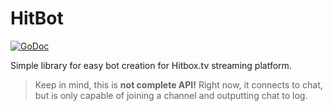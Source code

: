 # HitBot
[![GoDoc](https://godoc.org/github.com/Renerte/hitbot?status.svg)](https://godoc.org/github.com/Renerte/hitbot)

Simple library for easy bot creation for Hitbox.tv streaming platform.

> Keep in mind, this is **not complete API!** Right now, it connects to chat, but is only capable of joining a channel and outputting chat to log.
